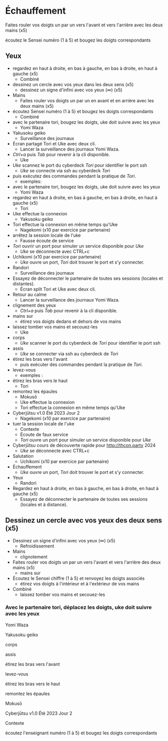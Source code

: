 # Échauffement

Faites rouler vos doigts un par un vers l'avant et vers l'arrière avec les deux
mains (x5)

écoutez le Sensei numéro (1 à 5) et bougez les doigts correspondants

## Yeux

- regardez en haut à droite, en bas à gauche, en bas à droite, en haut à gauche
(x5)
   - Combiné
- dessinez un cercle avec vos yeux dans les deux sens (x5)
   - dessinez un signe d'infini avec vos yeux (∞) (x5)
- Mains
   - Faites rouler vos doigts un par un en avant et en arrière avec les deux mains
(x5)
- écoutez Sensei numéro (1 à 5) et bougez les doigts correspondants
   - Combiné
- avec le partenaire tori, bougez les doigts, uke doit suivre avec les yeux
   - Yomi Waza
- Yakusoku geiko
   - Surveillance des journaux
- Écran partagé Tori et Uke avec deux cli.
   - Lancer la surveillance des journaux Yomi Waza.
- *Ctrl+a* puis *Tab* pour revenir à la cli disponible.
   - Uke
- *Uke* scannez le port du cyberdeck *Tori* pour identifier le port ssh
   - *Uke* se connecte via ssh au cyberdeck *Tori*
- puis exécutez des commandes pendant la pratique de *Tori*.
   - exemples:
- avec le partenaire tori, bougez les doigts, uke doit suivre avec les yeux
   - Yomi Waza
- regardez en haut à droite, en bas à gauche, en bas à droite, en haut à gauche
(x5)
   - Tori
- Uke effectue la connexion
   - Yakusoku geiko
- Tori effectue la connexion en même temps qu'Uke
   - Nagekomi (x10 par exercice par partenaire)
- arrêtez la session locale de l'uke
   - Fausse écoute de service
- *Tori* ouvrir un port pour simuler un service disponible pour *Uke*
   - *Uke* se déconnecte avec CTRL+c
- Uchikomi (x10 par exercice par partenaire)
   - *Uke* ouvre un port, *Tori* doit trouver le port et s'y connecter.
- Randori
   - Surveillance des journaux
- Essayez de déconnecter le partenaire de toutes ses sessions (locales et
distantes).
   - Écran split Tori et Uke avec deux cli.
- Retour au calme
   - Lancer la surveillance des journaux Yomi Waza.
- clignement des yeux
   - *Ctrl+a* puis *Tab* pour revenir à la cli disponible.
- mains sur
   - étirez vos doigts dedans et dehors de vos mains
- laissez tomber vos mains et secouez-les
   - Uke
- corps
   - *Uke* scanner le port du cyberdeck de *Tori* pour identifier le port ssh
- assis
   - *Uke* se connecter via ssh au cyberdeck de *Tori*
- étirez les bras vers l'avant
   - puis exécuter des commandes pendant la pratique de *Tori*.
- levez-vous
   - exemples :
- étirez les bras vers le haut
   - Tori
- remontez les épaules
   - Mokusō
   - Uke effectue la connexion
   - Tori effectue la connexion en même temps qu'Uke
- Cyberjūtsu v1.0 Été 2023 Jour 2
   - Nagekomi (x10 par exercice par partenaire)
- tuer la session locale de l'uke
   - Contexte
   - Écoute de faux service
   - *Tori* ouvre un port pour simuler un service disponible pour *Uke*
- Cyberjūtsu cours de découverte rapide pour http://thcon.party 2024
   - *Uke* se déconnecte avec CTRL+c
- Salutation
   - Uchikomi (x10 par exercice par partenaire)
- Échauffement
   - *Uke* ouvre un port, *Tori* doit trouver le port et s'y connecter.
- Yeux
   - Randori
- Regardez en haut à droite, en bas à gauche, en bas à droite, en haut à gauche
(x5)
   - Essayez de déconnecter le partenaire de toutes ses sessions (locales et à
distance).

## Dessinez un cercle avec vos yeux des deux sens (x5)

- Dessinez un signe d'infini avec vos yeux (∞) (x5)
   - Refroidissement
- Mains
   - clignotement
- Faites rouler vos doigts un par un vers l'avant et vers l'arrière des deux
mains (x5)
   - mains sur
- Écoutez le Sensei chiffre (1 à 5) et renvoyez les doigts associés
   - étirez vos doigts à l'intérieur et à l'extérieur de vos mains
- Combiné
   - laissez tomber vos mains et secouez-les

### Avec le partenaire tori, déplacez les doigts, uke doit suivre avec les yeux

Yomi Waza

Yakusoku geiko

corps

assis

étirez les bras vers l'avant

levez-vous

étirez les bras vers le haut

remontez les épaules

Mokusō

Cyberjūtsu v1.0 Été 2023 Jour 2

Contexte

écoutez l'enseignant numéro (1 à 5) et bougez les doigts correspondants
